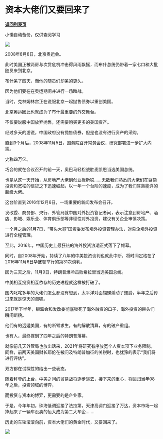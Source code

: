 # 资本大佬们又要回来了

[**返回列表页**](/gzh/政事堂2019)

小懒自动备份，仅供查阅学习

![](https://mmbiz.qpic.cn/mmbiz_jpg/rxhS23yu8cPCL2kpicajSHdYd4oV9pyBR8MFics8CebyVndPjDJ6oib4pbbALicwRny6rs5KosV2u8bph12KuradEw/640?wx_fmt=jpeg)

  

2008年8月8日，北京奥运会。

  

此时美国正被两房与次贷危机冲击得风雨飘摇，而布什总统仍带着一家七口和大批随员来到北京。

  

布什呆了四天，而他的随员们却呆的更久。

  

因为他们要在在奥运期间并进行一场暗战。

  

当时，克林姆林宫正在说服北京一起抛售债券以重创美国。

  

北京奥运因此也就成为了布什最重要的外交舞台。

  

不仅要说服中国放弃抛售，还需要购买更多的美国资产。

  

经过多天的游说，中国政府没有抛售债券，但是也没有进行资产的采购。

  

直到3个月后，2008年11月5日，国务院召开常务会议，研究部署进一步扩大内需。

  

史称四万亿。  

  

巧合的就在会议召开的前一天，奥巴马轻松战胜麦凯恩当选美国总统。

  

也是从这一天开始，从房地产大佬到创业板新锐......无数我们熟悉的大佬们在巨额投资和宽松的信贷之下迅速崛起，以一年一个台阶的速度，成为了我们耳熟能详的超级大佬。  

  

这台阶直到2016年12月6日，一场重要的新闻发布会召开。

  

发改委、商务部、央行、外管局就中国对外投资答记者问，表示注意到房地产、酒店、影城、娱乐业、体育俱乐部等非理性对外投资，建议有关企业审慎决策。  

  

一个月之后的1月7日，“带头大哥”国资委发布境外投资管理办法，对央企境外投资进行全程管理。  

  

至此，2016年，中国历史上最狂热的海外投资浪潮正式落下了帷幕。  

  

同时，自2008年开始，持续了八年的中美投资谈判也就此中断，将时间定格在了2016年11月6日华盛顿举行的第31次谈判。

  

因为三天之后，11月9日，特朗普爆冷击败希拉里当选美国总统。

  

中美相互投资相互依存的历史进程就这样被打破了。  

  

国内叱咤多年的大佬们怎么都没有想到，太平洋对面蝴蝶煽动了翅膀，半年之后传过来就是惊天的海啸。

  

2017年下半年，银监会和发改委彻底锁死了海外融资的口子，海外投资的巨头们瞬间断粮。

  

他们有的远遁美国，有的断臂求生，有的解散清算，有的破产重组。

  

也有人，最终撑到了四年之后的特朗普落幕。

  

就像前几天外管局也放出话来，2021年将研究有序放宽个人资本项下业务限制。同样，前两天美国财长耶伦在被问及特朗普加征的关税时，也犹豫的表示“我们将进行评估”。

  

双方都在试探性的给出一些表态。

  

随着拜登的上台，中美之间的贸易战将逐步淡去，接下来的重心，将回归当年08年之后，投资领域的博弈。

  

而投资与资本的博弈，更需要的是企业家。  

  

于是，今年年初，珠海低调迎接了法拉第，天津高调门迎接了万达，资本市场一起捧起来了一辆车没卖的恒大成为第二大车企.......

  

历史的车轮滚滚向前，资本大佬们的黄金时代，又要回来了。

  

![](https://mmbiz.qpic.cn/mmbiz_jpg/rxhS23yu8cPp0iaKAfe0ZsWfgGcY72o9Nror8TicrtnlDsqzY7y4Kum4fM3X0FMEGlbvm9HvZUiaETSnLt4DHNLbQ/640?wx_fmt=jpeg)

